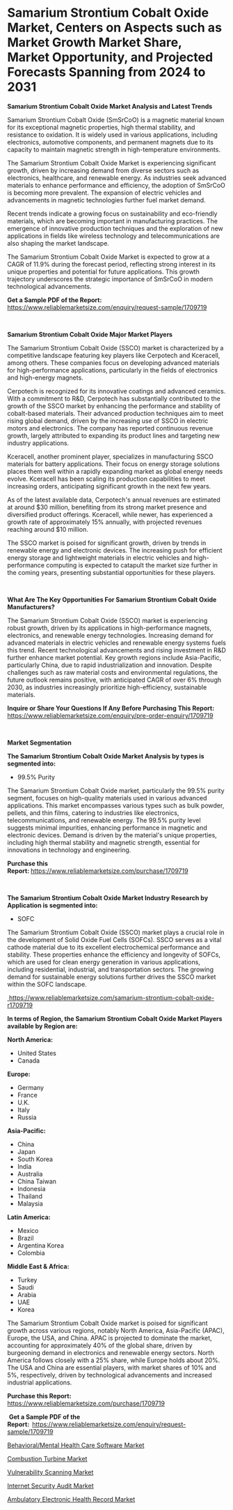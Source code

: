 <p><h1>Samarium Strontium Cobalt Oxide Market, Centers on Aspects such as Market Growth Market Share, Market Opportunity, and Projected Forecasts Spanning from 2024 to 2031</h1></p><p><strong>Samarium Strontium Cobalt Oxide Market Analysis and Latest Trends</strong></p>
<p><p>Samarium Strontium Cobalt Oxide (SmSrCoO) is a magnetic material known for its exceptional magnetic properties, high thermal stability, and resistance to oxidation. It is widely used in various applications, including electronics, automotive components, and permanent magnets due to its capacity to maintain magnetic strength in high-temperature environments.</p><p>The Samarium Strontium Cobalt Oxide Market is experiencing significant growth, driven by increasing demand from diverse sectors such as electronics, healthcare, and renewable energy. As industries seek advanced materials to enhance performance and efficiency, the adoption of SmSrCoO is becoming more prevalent. The expansion of electric vehicles and advancements in magnetic technologies further fuel market demand.</p><p>Recent trends indicate a growing focus on sustainability and eco-friendly materials, which are becoming important in manufacturing practices. The emergence of innovative production techniques and the exploration of new applications in fields like wireless technology and telecommunications are also shaping the market landscape.</p><p>The Samarium Strontium Cobalt Oxide Market is expected to grow at a CAGR of 11.9% during the forecast period, reflecting strong interest in its unique properties and potential for future applications. This growth trajectory underscores the strategic importance of SmSrCoO in modern technological advancements.</p></p>
<p><strong>Get a Sample PDF of the Report:&nbsp;</strong> <a href="https://www.reliablemarketsize.com/enquiry/request-sample/1709719?utm_campaign=1262&utm_medium=2&utm_source=Github&utm_content=ia&utm_term=21102024&utm_id=samarium-strontium-cobalt-oxide">https://www.reliablemarketsize.com/enquiry/request-sample/1709719</a></p>
<p>&nbsp;</p>
<p><strong>Samarium Strontium Cobalt Oxide Major Market Players</strong></p>
<p><p>The Samarium Strontium Cobalt Oxide (SSCO) market is characterized by a competitive landscape featuring key players like Cerpotech and Kceracell, among others. These companies focus on developing advanced materials for high-performance applications, particularly in the fields of electronics and high-energy magnets.</p><p>Cerpotech is recognized for its innovative coatings and advanced ceramics. With a commitment to R&D, Cerpotech has substantially contributed to the growth of the SSCO market by enhancing the performance and stability of cobalt-based materials. Their advanced production techniques aim to meet rising global demand, driven by the increasing use of SSCO in electric motors and electronics. The company has reported continuous revenue growth, largely attributed to expanding its product lines and targeting new industry applications.</p><p>Kceracell, another prominent player, specializes in manufacturing SSCO materials for battery applications. Their focus on energy storage solutions places them well within a rapidly expanding market as global energy needs evolve. Kceracell has been scaling its production capabilities to meet increasing orders, anticipating significant growth in the next few years. </p><p>As of the latest available data, Cerpotech's annual revenues are estimated at around $30 million, benefiting from its strong market presence and diversified product offerings. Kceracell, while newer, has experienced a growth rate of approximately 15% annually, with projected revenues reaching around $10 million.</p><p>The SSCO market is poised for significant growth, driven by trends in renewable energy and electronic devices. The increasing push for efficient energy storage and lightweight materials in electric vehicles and high-performance computing is expected to catapult the market size further in the coming years, presenting substantial opportunities for these players.</p></p>
<p>&nbsp;</p>
<p><strong>What Are The Key Opportunities For Samarium Strontium Cobalt Oxide Manufacturers?</strong></p>
<p><p>The Samarium Strontium Cobalt Oxide (SSCO) market is experiencing robust growth, driven by its applications in high-performance magnets, electronics, and renewable energy technologies. Increasing demand for advanced materials in electric vehicles and renewable energy systems fuels this trend. Recent technological advancements and rising investment in R&D further enhance market potential. Key growth regions include Asia-Pacific, particularly China, due to rapid industrialization and innovation. Despite challenges such as raw material costs and environmental regulations, the future outlook remains positive, with anticipated CAGR of over 6% through 2030, as industries increasingly prioritize high-efficiency, sustainable materials.</p></p>
<p><strong>Inquire or Share Your Questions If Any Before Purchasing This Report:</strong> <a href="https://www.reliablemarketsize.com/enquiry/pre-order-enquiry/1709719?utm_campaign=1262&utm_medium=2&utm_source=Github&utm_content=ia&utm_term=21102024&utm_id=samarium-strontium-cobalt-oxide">https://www.reliablemarketsize.com/enquiry/pre-order-enquiry/1709719</a></p>
<p>&nbsp;</p>
<p><strong>Market Segmentation</strong></p>
<p><strong>The Samarium Strontium Cobalt Oxide Market Analysis by types is segmented into:</strong></p>
<p><ul><li>99.5% Purity</li></ul></p>
<p><p>The Samarium Strontium Cobalt Oxide market, particularly the 99.5% purity segment, focuses on high-quality materials used in various advanced applications. This market encompasses various types such as bulk powder, pellets, and thin films, catering to industries like electronics, telecommunications, and renewable energy. The 99.5% purity level suggests minimal impurities, enhancing performance in magnetic and electronic devices. Demand is driven by the material's unique properties, including high thermal stability and magnetic strength, essential for innovations in technology and engineering.</p></p>
<p><strong>Purchase this Report:&nbsp;</strong><a href="https://www.reliablemarketsize.com/purchase/1709719?utm_campaign=1262&utm_medium=2&utm_source=Github&utm_content=ia&utm_term=21102024&utm_id=samarium-strontium-cobalt-oxide">https://www.reliablemarketsize.com/purchase/1709719</a></p>
<p>&nbsp;</p>
<p><strong>The Samarium Strontium Cobalt Oxide Market Industry Research by Application is segmented into:</strong></p>
<p><ul><li>SOFC</li></ul></p>
<p><p>The Samarium Strontium Cobalt Oxide (SSCO) market plays a crucial role in the development of Solid Oxide Fuel Cells (SOFCs). SSCO serves as a vital cathode material due to its excellent electrochemical performance and stability. These properties enhance the efficiency and longevity of SOFCs, which are used for clean energy generation in various applications, including residential, industrial, and transportation sectors. The growing demand for sustainable energy solutions further drives the SSCO market within the SOFC landscape.</p></p>
<p><a href="https://www.reliablemarketsize.com/samarium-strontium-cobalt-oxide-r1709719?utm_campaign=1262&utm_medium=2&utm_source=Github&utm_content=ia&utm_term=21102024&utm_id=samarium-strontium-cobalt-oxide">&nbsp;https://www.reliablemarketsize.com/samarium-strontium-cobalt-oxide-r1709719</a></p>
<p><strong>In terms of Region, the Samarium Strontium Cobalt Oxide Market Players available by Region are:</strong></p>
<p>
    <p> <strong> North America: </strong>
        <ul>
            <li>United States</li>
            <li>Canada</li>
        </ul>
        </p> 
    <p> <strong> Europe: </strong>
        <ul>
            <li>Germany</li>
            <li>France</li>
            <li>U.K.</li>
            <li>Italy</li>
            <li>Russia</li>
        </ul>
        </p> 
    <p> <strong> Asia-Pacific: </strong>
        <ul>
            <li>China</li>
            <li>Japan</li>
            <li>South Korea</li>
            <li>India</li>
            <li>Australia</li>
            <li>China Taiwan</li>
            <li>Indonesia</li>
            <li>Thailand</li>
            <li>Malaysia</li>
        </ul>
        </p> 
    <p> <strong> Latin America: </strong>
        <ul>
            <li>Mexico</li>
            <li>Brazil</li>
            <li>Argentina Korea</li>
            <li>Colombia</li>
        </ul>
        </p> 
    <p> <strong> Middle East & Africa: </strong>
        <ul>
            <li>Turkey</li>
            <li>Saudi</li>
            <li>Arabia</li>
            <li>UAE</li>
            <li>Korea</li>
        </ul>
    </p>
    </p>
<p><p>The Samarium Strontium Cobalt Oxide market is poised for significant growth across various regions, notably North America, Asia-Pacific (APAC), Europe, the USA, and China. APAC is projected to dominate the market, accounting for approximately 40% of the global share, driven by burgeoning demand in electronics and renewable energy sectors. North America follows closely with a 25% share, while Europe holds about 20%. The USA and China are essential players, with market shares of 10% and 5%, respectively, driven by technological advancements and increased industrial applications.</p></p>
<p><strong>Purchase this Report: </strong><a href="https://www.reliablemarketsize.com/purchase/1709719?utm_campaign=1262&utm_medium=2&utm_source=Github&utm_content=ia&utm_term=21102024&utm_id=samarium-strontium-cobalt-oxide">https://www.reliablemarketsize.com/purchase/1709719</a></p>
<p>&nbsp;<strong>Get a Sample PDF of the Report:&nbsp;&nbsp;</strong><a href="https://www.reliablemarketsize.com/enquiry/request-sample/1709719?utm_campaign=1262&utm_medium=2&utm_source=Github&utm_content=ia&utm_term=21102024&utm_id=samarium-strontium-cobalt-oxide">https://www.reliablemarketsize.com/enquiry/request-sample/1709719</a></p>
<p><strong></strong></p>
<p><p><a href="https://github.com/wwwkeltoum/Market-Research-Report-List-5/blob/main/behavioralmental-health-care-software-market.md?utm_campaign=1262&utm_medium=2&utm_source=Github&utm_content=ia&utm_term=21102024&utm_id=samarium-strontium-cobalt-oxide">Behavioral/Mental Health Care Software Market</a></p><p><a href="https://issuu.com/reportprime-2/docs/combustion-turbine-market-size-2030_8de37ccebe9795?utm_campaign=1262&utm_medium=2&utm_source=Github&utm_content=ia&utm_term=21102024&utm_id=samarium-strontium-cobalt-oxide">Combustion Turbine Market</a></p><p><a href="https://www.linkedin.com/pulse/vulnerability-scanning-industry-insights-report-analyzing-5uvze?utm_campaign=1262&utm_medium=2&utm_source=Github&utm_content=ia&utm_term=21102024&utm_id=samarium-strontium-cobalt-oxide">Vulnerability Scanning Market</a></p><p><a href="https://www.linkedin.com/pulse/global-internet-security-audit-market-trends-forecasts-srhde?utm_campaign=1262&utm_medium=2&utm_source=Github&utm_content=ia&utm_term=21102024&utm_id=samarium-strontium-cobalt-oxide">Internet Security Audit Market</a></p><p><a href="https://github.com/sofayahoo2023/Market-Research-Report-List-6/blob/main/ambulatory-electronic-health-record-market.md?utm_campaign=1262&utm_medium=2&utm_source=Github&utm_content=ia&utm_term=21102024&utm_id=samarium-strontium-cobalt-oxide">Ambulatory Electronic Health Record Market</a></p></p>